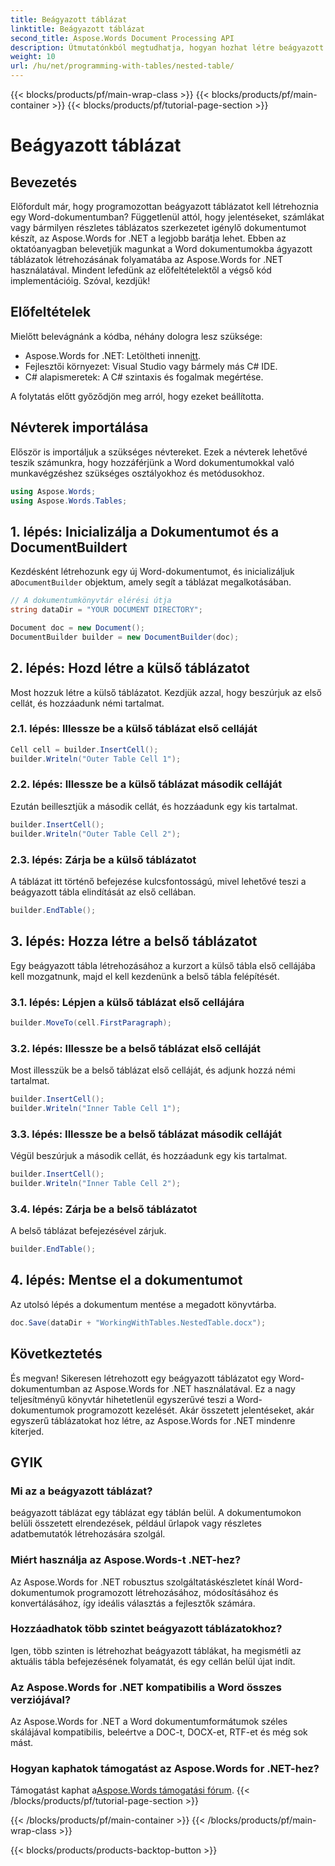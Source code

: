 ```yaml
---
title: Beágyazott táblázat
linktitle: Beágyazott táblázat
second_title: Aspose.Words Document Processing API
description: Útmutatónkból megtudhatja, hogyan hozhat létre beágyazott táblázatokat Word dokumentumokban az Aspose.Words for .NET használatával. Tökéletes összetett dokumentumelrendezések programozott létrehozásához.
weight: 10
url: /hu/net/programming-with-tables/nested-table/
---
```


{{< blocks/products/pf/main-wrap-class >}}
{{< blocks/products/pf/main-container >}}
{{< blocks/products/pf/tutorial-page-section >}}

# Beágyazott táblázat

## Bevezetés

Előfordult már, hogy programozottan beágyazott táblázatot kell létrehoznia egy Word-dokumentumban? Függetlenül attól, hogy jelentéseket, számlákat vagy bármilyen részletes táblázatos szerkezetet igénylő dokumentumot készít, az Aspose.Words for .NET a legjobb barátja lehet. Ebben az oktatóanyagban belevetjük magunkat a Word dokumentumokba ágyazott táblázatok létrehozásának folyamatába az Aspose.Words for .NET használatával. Mindent lefedünk az előfeltételektől a végső kód implementációig. Szóval, kezdjük!

## Előfeltételek

Mielőtt belevágnánk a kódba, néhány dologra lesz szüksége:

-  Aspose.Words for .NET: Letöltheti innen[itt](https://releases.aspose.com/words/net/).
- Fejlesztői környezet: Visual Studio vagy bármely más C# IDE.
- C# alapismeretek: A C# szintaxis és fogalmak megértése.

A folytatás előtt győződjön meg arról, hogy ezeket beállította.

## Névterek importálása

Először is importáljuk a szükséges névtereket. Ezek a névterek lehetővé teszik számunkra, hogy hozzáférjünk a Word dokumentumokkal való munkavégzéshez szükséges osztályokhoz és metódusokhoz.

```csharp
using Aspose.Words;
using Aspose.Words.Tables;
```

## 1. lépés: Inicializálja a Dokumentumot és a DocumentBuildert

 Kezdésként létrehozunk egy új Word-dokumentumot, és inicializáljuk a`DocumentBuilder` objektum, amely segít a táblázat megalkotásában.

```csharp
// A dokumentumkönyvtár elérési útja
string dataDir = "YOUR DOCUMENT DIRECTORY";

Document doc = new Document();
DocumentBuilder builder = new DocumentBuilder(doc);
```

## 2. lépés: Hozd létre a külső táblázatot

Most hozzuk létre a külső táblázatot. Kezdjük azzal, hogy beszúrjuk az első cellát, és hozzáadunk némi tartalmat.

### 2.1. lépés: Illessze be a külső táblázat első celláját

```csharp
Cell cell = builder.InsertCell();
builder.Writeln("Outer Table Cell 1");
```

### 2.2. lépés: Illessze be a külső táblázat második celláját

Ezután beillesztjük a második cellát, és hozzáadunk egy kis tartalmat.

```csharp
builder.InsertCell();
builder.Writeln("Outer Table Cell 2");
```

### 2.3. lépés: Zárja be a külső táblázatot

A táblázat itt történő befejezése kulcsfontosságú, mivel lehetővé teszi a beágyazott tábla elindítását az első cellában.

```csharp
builder.EndTable();
```

## 3. lépés: Hozza létre a belső táblázatot

Egy beágyazott tábla létrehozásához a kurzort a külső tábla első cellájába kell mozgatnunk, majd el kell kezdenünk a belső tábla felépítését.

### 3.1. lépés: Lépjen a külső táblázat első cellájára

```csharp
builder.MoveTo(cell.FirstParagraph);
```

### 3.2. lépés: Illessze be a belső táblázat első celláját

Most illesszük be a belső táblázat első celláját, és adjunk hozzá némi tartalmat.

```csharp
builder.InsertCell();
builder.Writeln("Inner Table Cell 1");
```

### 3.3. lépés: Illessze be a belső táblázat második celláját

Végül beszúrjuk a második cellát, és hozzáadunk egy kis tartalmat.

```csharp
builder.InsertCell();
builder.Writeln("Inner Table Cell 2");
```

### 3.4. lépés: Zárja be a belső táblázatot

A belső táblázat befejezésével zárjuk.

```csharp
builder.EndTable();
```

## 4. lépés: Mentse el a dokumentumot

Az utolsó lépés a dokumentum mentése a megadott könyvtárba.

```csharp
doc.Save(dataDir + "WorkingWithTables.NestedTable.docx");
```

## Következtetés

És megvan! Sikeresen létrehozott egy beágyazott táblázatot egy Word-dokumentumban az Aspose.Words for .NET használatával. Ez a nagy teljesítményű könyvtár hihetetlenül egyszerűvé teszi a Word-dokumentumok programozott kezelését. Akár összetett jelentéseket, akár egyszerű táblázatokat hoz létre, az Aspose.Words for .NET mindenre kiterjed.

## GYIK

### Mi az a beágyazott táblázat?

beágyazott táblázat egy táblázat egy táblán belül. A dokumentumokon belüli összetett elrendezések, például űrlapok vagy részletes adatbemutatók létrehozására szolgál.

### Miért használja az Aspose.Words-t .NET-hez?

Az Aspose.Words for .NET robusztus szolgáltatáskészletet kínál Word-dokumentumok programozott létrehozásához, módosításához és konvertálásához, így ideális választás a fejlesztők számára.

### Hozzáadhatok több szintet beágyazott táblázatokhoz?

Igen, több szinten is létrehozhat beágyazott táblákat, ha megismétli az aktuális tábla befejezésének folyamatát, és egy cellán belül újat indít.

### Az Aspose.Words for .NET kompatibilis a Word összes verziójával?

Az Aspose.Words for .NET a Word dokumentumformátumok széles skálájával kompatibilis, beleértve a DOC-t, DOCX-et, RTF-et és még sok mást.

### Hogyan kaphatok támogatást az Aspose.Words for .NET-hez?

 Támogatást kaphat a[Aspose.Words támogatási fórum](https://forum.aspose.com/c/words/8).
{{< /blocks/products/pf/tutorial-page-section >}}

{{< /blocks/products/pf/main-container >}}
{{< /blocks/products/pf/main-wrap-class >}}

{{< blocks/products/products-backtop-button >}}
